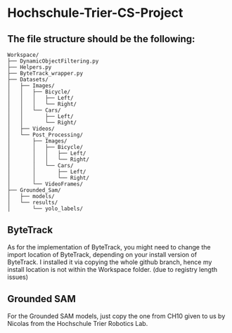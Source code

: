 # Hochschule-Trier-CS-Project

## The file structure should be the following:

```plaintext
Workspace/
├── DynamicObjectFiltering.py
├── Helpers.py
├── ByteTrack_wrapper.py
├── Datasets/
│   ├── Images/
│   │   ├── Bicycle/
│   │   │   ├── Left/
│   │   │   └── Right/
│   │   └── Cars/
│   │       ├── Left/
│   │       └── Right/
│   ├── Videos/
│   └── Post_Processing/
│       ├── Images/
│       │   ├── Bicycle/
│       │   │   ├── Left/
│       │   │   └── Right/
│       │   └── Cars/
│       │       ├── Left/
│       │       └── Right/
│       └── VideoFrames/
├── Grounded_Sam/
│   ├── models/
│   └── results/
│       └── yolo_labels/

```

## ByteTrack

As for the implementation of ByteTrack, you might need to change the import location of ByteTrack, depending on your install version of ByteTrack.
I installed it via copying the whole github branch, hence my install location is not within the Workspace folder. (due to registry length issues)


## Grounded SAM

For the Grounded SAM models, just copy the one from CH10 given to us by Nicolas from the Hochschule Trier Robotics Lab. 
